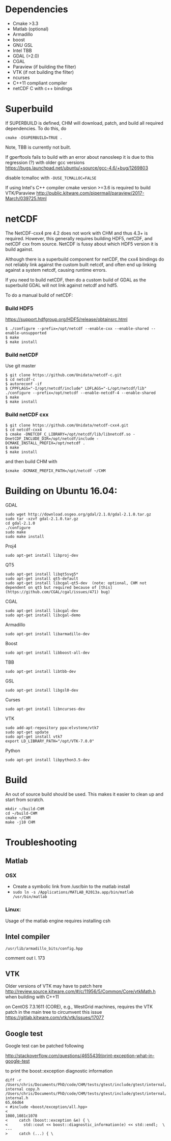 # Dependencies
* Cmake >3.3
* Matlab (optional)
* Armadillo
* boost
* GNU GSL
* Intel TBB
* GDAL (>2.0)
* CGAL
* Paraview (if building the filter) 
* VTK (if not building the filter)
* ncurses
* C++11 compliant compiler
* netCDF C with c++ bindings

# Superbuild
If SUPERBUILD is defined, CHM will download, patch, and build all required dependencies. To do this, do

```
cmake -DSUPERBUILD=TRUE .
```

Note, TBB is currently not built.

If gperftools fails to build with an error about nanosleep it is due to this regression (?) with older gcc versions
https://bugs.launchpad.net/ubuntu/+source/gcc-4.6/+bug/1269803

disable tcmalloc with `-DUSE_TCMALLOC=FALSE`

If using Intel's C++ compiler cmake version >=3.6 is required to build VTK/Paraview
http://public.kitware.com/pipermail/paraview/2017-March/039725.html

# netCDF
The NetCDF-cxx4 pre 4.2 does not work with CHM and thus 4.3+ is required. However, this generally requires building HDF5, netCDF, and netCDF cxx from source. NetCDF is fussy about which HDF5 version it is build against.

Although there is a superbuild component for netCDF,  the cxx4 bindings do not reliably link against the custom built netcdf, and often end up linking against a system netcdf, causing runtime errors. 

If you need to build netCDF, then do a custom build of GDAL as the superbuild GDAL will not link against netcdf and hdf5. 

To do a manual build of netCDF:
### Build HDF5
https://support.hdfgroup.org/HDF5/release/obtainsrc.html
```
$ ./configure --prefix=/opt/netcdf --enable-cxx --enable-shared --enable-unsupported
$ make
$ make install
```

### Build netCDF
Use git master
 ```
$ git clone https://github.com/Unidata/netcdf-c.git
$ cd netcdf-c
$ autoreconf -if
$ CPPFLAGS="-I/opt/netcdf/include" LDFLAGS="-L/opt/netcdf/lib" ./configure --prefix=/opt/netcdf --enable-netcdf-4 --enable-shared
$ make
$ make install
```

### Build netCDF cxx
```
$ git clone https://github.com/Unidata/netcdf-cxx4.git
$ cd netcdf-cxx4
$ cmake -DNETCDF_C_LIBRARY=/opt/netcdf/lib/libnetcdf.so -DnetCDF_INCLUDE_DIR=/opt/netcdf/include -DCMAKE_INSTALL_PREFIX=/opt/netcdf .
$ make
$ make install
```
and then build CHM with

```
$cmake -DCMAKE_PREFIX_PATH=/opt/netcdf ~/CHM
```

# Building on Ubuntu 16.04:

GDAL
```
sudo wget http://download.osgeo.org/gdal/2.1.0/gdal-2.1.0.tar.gz
sudo tar -xzvf gdal-2.1.0.tar.gz
cd gdal-2.1.0
./configure
sudo make
sudo make install
 ```
Proj4
```
sudo apt-get install libproj-dev
```

QT5
```
sudo apt-get install libqt5svg5*
sudo apt-get install qt5-default
sudo apt-get install libcgal-qt5-dev  (note: optional, CHM not dependent on qt5 but required because of [this](https://github.com/CGAL/cgal/issues/471) bug)
```
CGAL
```
sudo apt-get install libcgal-dev
sudo apt-get install libcgal-demo
```
Armadillo
```
sudo apt-get install libarmadillo-dev
```
Boost
```
sudo apt-get install libboost-all-dev
```
TBB
```
sudo apt-get install libtbb-dev
```
GSL
```
sudo apt-get install libgsl0-dev
```
Curses
```
sudo apt-get install libncurses-dev
```

VTK
```
sudo add-apt-repository ppa:elvstone/vtk7
sudo apt-get update
sudo apt-get install vtk7
export LD_LIBRARY_PATH="/opt/VTK-7.0.0"
```
Python
```
sudo apt-get install libpython3.5-dev
```
# Build

An out of source build should be used. This makes it easier to clean up and start from scratch.
```
mkdir ~/build-CHM
cd ~/build-CHM
cmake ~/CHM
make -j10 CHM
```

# Troubleshooting
## Matlab
### OSX 
* Create a symbolic link from /usr/bin to the matlab install
* ```sudo ln -s /Applications/MATLAB_R2013a.app/bin/matlab /usr/bin/matlab```

### Linux:
Usage of the matlab engine requires installing csh
## Intel compiler
    /usr/lib/armadillo_bits/config.hpp
comment out l. 173

## VTK
Older versions of VTK may have to patch here
http://review.source.kitware.com/#/c/11956/5/Common/Core/vtkMath.h
when building with C++11 

on CentOS 7.3.1611 (CORE), e.g., WestGrid machines, requires the VTK patch in the main tree to circumvent this issue
https://gitlab.kitware.com/vtk/vtk/issues/17077


## Google test
Google test can be patched following

http://stackoverflow.com/questions/4655439/print-exception-what-in-google-test

to print the boost::exception diagnostic information

    diff -r /Users/chris/Documents/PhD/code/CHM/tests/gtest/include/gtest/internal/gtest-internal copy.h /Users/chris/Documents/PhD/code/CHM/tests/gtest/include/gtest/internal/gtest-internal.h
    65,66d64
    < #include <boost/exception/all.hpp>
    < 
    1080,1081c1078
    <     catch (boost::exception &e) { \
    <       std::cout << boost::diagnostic_information(e) << std::endl;  \
    ---
    >     catch (...) { \
